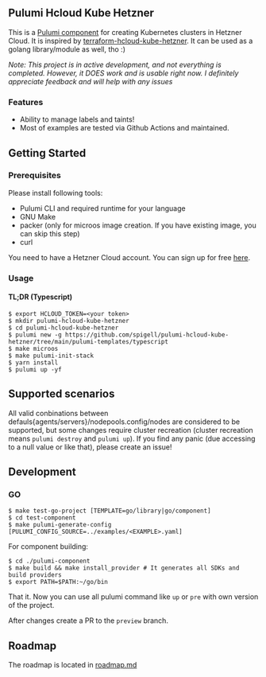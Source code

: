 ## Pulumi Hcloud Kube Hetzner
This is a [Pulumi component](https://www.pulumi.com/docs/concepts/resources/components) for creating Kubernetes clusters in Hetzner Cloud. It is inspired by [terraform-hcloud-kube-hetzner](https://github.com/kube-hetzner/terraform-hcloud-kube-hetzner). It can be used as a golang library/module as well, tho :)

*Note: This project is in active development, and not everything is completed. However, it DOES work and is usable right now. I definitely appreciate feedback and will help with any issues*

### Features
- Ability to manage labels and taints!
- Most of examples are tested via Github Actions and maintained.

## Getting Started
### Prerequisites
Please install following tools:
- Pulumi CLI and required runtime for your language
- GNU Make
- packer (only for microos image creation. If you have existing image, you can skip this step)
- curl

You need to have a Hetzner Cloud account. You can sign up for free [here](https://hetzner.com/cloud/).

### Usage
#### TL;DR (Typescript)
```
$ export HCLOUD_TOKEN=<your token>
$ mkdir pulumi-hcloud-kube-hetzner
$ cd pulumi-hcloud-kube-hetzner
$ pulumi new -g https://github.com/spigell/pulumi-hcloud-kube-hetzner/tree/main/pulumi-templates/typescript
$ make microos
$ make pulumi-init-stack
$ yarn install
$ pulumi up -yf
```

## Supported scenarios
All valid conbinations between defauls{agents/servers}/nodepools.config/nodes are considered to be supported, but some changes require cluster recreation (cluster recreation means `pulumi destroy` and `pulumi up`).
If you find any panic (due accessing to a null value or like that), please create an issue!

## Development
### GO
```
$ make test-go-project [TEMPLATE=go/library|go/component]
$ cd test-component
$ make pulumi-generate-config [PULUMI_CONFIG_SOURCE=../examples/<EXAMPLE>.yaml]
```

For component building:
```
$ cd ./pulumi-component
$ make build && make install_provider # It generates all SDKs and build providers
$ export PATH=$PATH:~/go/bin
```

That it. Now you can use all pulumi command like `up` or `pre` with own version of the project.

After changes create a PR to the `preview` branch.

## Roadmap
The roadmap is located in [roadmap.md](./docs/roadmap.md)
